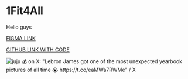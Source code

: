 # 1Fit4All



Hello guys

[FIGMA LINK]( https://www.figma.com/proto/YVvcFgcEx4MIvXoKYpZplD/1FIT4ALL?node-id=96-40&p=f&t=NBpPklQz0xqrXvq7-1&scaling=scale-down&content-scaling=fixed&page-id=0%3A1)

[GITHUB LINK WITH CODE](https://github.com/Whale92130/onefitforall)

<img src="https://encrypted-tbn0.gstatic.com/images?q=tbn:ANd9GcQXxg9ZHh97_y6a6g5m21MpnIehuVEejcTJpw&amp;s" alt="juju 💰 on X: &quot;Lebron James got one of the most unexpected yearbook  pictures of all time 😭 https://t.co/eaMWa7RWMe&quot; / X"/>
